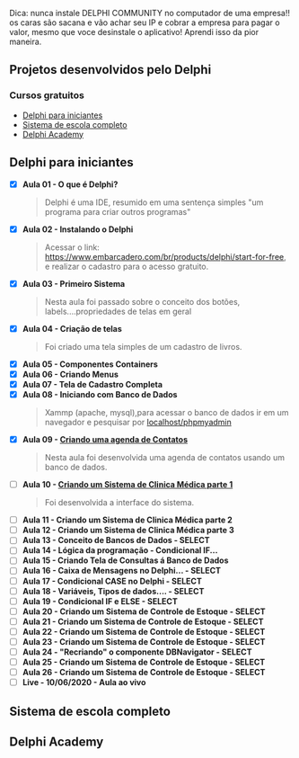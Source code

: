 
Dica: nunca instale DELPHI COMMUNITY no computador de uma empresa!! os caras são sacana e vão achar seu IP e cobrar a empresa para pagar o valor, mesmo que voce desinstale o aplicativo! Aprendi isso da pior maneira. 

## Projetos desenvolvidos pelo Delphi

### Cursos gratuitos

- <a href= "https://www.youtube.com/watch?v=Y0PvX940Ggk&list=PLVetaKmuPN9_gBPcyRZ7YinNXsNPSfrwY&index=8">Delphi para iniciantes </a><br>
- <a href="https://www.youtube.com/watch?v=5fjP4PBJ_8c&list=PLVetaKmuPN99zOK1rgvKQV-gKhg96Mo5o">Sistema de escola completo</a><br>
- <a href="https://www.youtube.com/playlist?list=PLlUDMEtO0HdTXlSbL5GkXCSjpvbuX15dX">Delphi Academy </a><br>

## Delphi para iniciantes 
 - [x] <b>Aula 01 - O que é Delphi?</b>
    > Delphi é uma IDE, resumido em uma sentença simples "um programa para criar outros programas"
 - [x] <b>Aula 02 - Instalando o Delphi </b> 
     > Acessar o link: https://www.embarcadero.com/br/products/delphi/start-for-free, e realizar o cadastro para o acesso gratuito. 
 - [x] <b>Aula 03 - Primeiro Sistema</b>
     > Nesta aula foi passado sobre o conceito dos botões, labels....propriedades de telas em geral
 - [x] <b>Aula 04 - Criação de telas</b>
     > Foi criado uma tela simples de um cadastro de livros. 
 - [x] <b>Aula 05 - Componentes Containers</b> 
 - [x] <b>Aula 06 - Criando Menus</b>      
 - [x] <b>Aula 07 - Tela de Cadastro Completa</b>
 - [x] <b>Aula 08 - Iniciando com Banco de Dados</b>
      > Xammp (apache, mysql),para acessar o banco de dados ir em um navegador e pesquisar por <a             href="localhost/phpmyadmin">localhost/phpmyadmin</a>
 - [x] <b>Aula 09 - <a href="https://github.com/g4nor4/Delphi_Repositorio/tree/master/Agenda">Criando uma agenda de Contatos</a></b> 
      > Nesta aula foi desenvolvida uma agenda de contatos usando um banco de dados.
 - [ ] <b>Aula 10 - <a href= "https://github.com/g4nor4/Delphi_Repositorio/tree/master/Sistema_ClinicaMedica/img_SistemaClinica">Criando um Sistema de Clinica Médica parte 1</a></b>
     > Foi desenvolvida a interface do sistema.
 - [ ] <b>Aula 11 - Criando um Sistema de Clinica Médica parte 2</b>
 - [ ] <b>Aula 12 - Criando um Sistema de Clinica Médica parte 3</b>
 - [ ] <b>Aula 13 - Conceito de Bancos de Dados - SELECT</b>
 - [ ] <b>Aula 14 - Lógica da programação - Condicional IF...</b>
 - [ ] <b>Aula 15 - Criando Tela de Consultas á Banco de Dados</b>
 - [ ] <b>Aula 16 - Caixa de Mensagens no Delphi... - SELECT</b>
 - [ ] <b>Aula 17 - Condicional CASE no Delphi - SELECT</b>
 - [ ] <b>Aula 18 - Variáveis, Tipos de dados.... - SELECT</b>
 - [ ] <b>Aula 19 - Condicional IF e ELSE - SELECT</b>
 - [ ] <b>Aula 20 - Criando um Sistema de Controle de Estoque - SELECT</b>
 - [ ] <b>Aula 21 - Criando um Sistema de Controle de Estoque - SELECT</b>
 - [ ] <b>Aula 22 - Criando um Sistema de Controle de Estoque - SELECT</b>
 - [ ] <b>Aula 23 - Criando um Sistema de Controle de Estoque - SELECT</b>
 - [ ] <b>Aula 24 - "Recriando" o componente DBNavigator - SELECT</b>
 - [ ] <b>Aula 25 - Criando um Sistema de Controle de Estoque - SELECT</b>
 - [ ] <b>Aula 26 - Criando um Sistema de Controle de Estoque - SELECT</b>
 - [ ] <b>Live - 10/06/2020 - Aula ao vivo</b>
 
 ## Sistema de escola completo
 
 ## Delphi Academy
  
